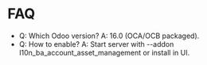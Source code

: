 # FAQ

- Q: Which Odoo version? A: 16.0 (OCA/OCB packaged).
- Q: How to enable? A: Start server with --addon l10n_ba_account_asset_management or install in UI.
